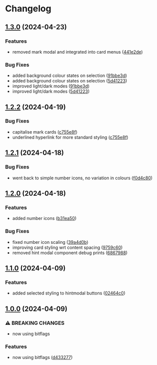 # Changelog

## [1.3.0](https://github.com/jparkhouse/hanabi-tracker/compare/v1.2.2...v1.3.0) (2024-04-23)


### Features

* removed mark modal and integrated into card menus ([441e2de](https://github.com/jparkhouse/hanabi-tracker/commit/441e2de038706b65228dd6b83851742165af92ca))


### Bug Fixes

* added background colour states on selection ([91bbe3d](https://github.com/jparkhouse/hanabi-tracker/commit/91bbe3d58ab531422b2d028ad1c2d963c46d3ab4))
* added background colour states on selection ([5d41223](https://github.com/jparkhouse/hanabi-tracker/commit/5d41223f419d2976f87f67f36eeb37a8a1993d25))
* improved light/dark modes ([91bbe3d](https://github.com/jparkhouse/hanabi-tracker/commit/91bbe3d58ab531422b2d028ad1c2d963c46d3ab4))
* improved light/dark modes ([5d41223](https://github.com/jparkhouse/hanabi-tracker/commit/5d41223f419d2976f87f67f36eeb37a8a1993d25))

## [1.2.2](https://github.com/jparkhouse/hanabi-tracker/compare/v1.2.1...v1.2.2) (2024-04-19)


### Bug Fixes

* capitalise mark cards ([c755e8f](https://github.com/jparkhouse/hanabi-tracker/commit/c755e8f77bc3e0d040b7711813c0d0399ff22d29))
* underlined hyperlink for more standard styling ([c755e8f](https://github.com/jparkhouse/hanabi-tracker/commit/c755e8f77bc3e0d040b7711813c0d0399ff22d29))

## [1.2.1](https://github.com/jparkhouse/hanabi-tracker/compare/v1.2.0...v1.2.1) (2024-04-18)


### Bug Fixes

* went back to simple number icons, no variation in colours ([f0d4c80](https://github.com/jparkhouse/hanabi-tracker/commit/f0d4c8053e54c611f947e77da2c58a937cbbdfb0))

## [1.2.0](https://github.com/jparkhouse/hanabi-tracker/compare/v1.1.0...v1.2.0) (2024-04-18)


### Features

* added number icons ([b31ea50](https://github.com/jparkhouse/hanabi-tracker/commit/b31ea500f3ca0007c0e987388f2111bd5a2cc895))


### Bug Fixes

* fixed number icon scaling ([39a4d0b](https://github.com/jparkhouse/hanabi-tracker/commit/39a4d0bacd11012d4e65cb12dc837255d1108ae7))
* improving card styling wrt content spacing ([9759c60](https://github.com/jparkhouse/hanabi-tracker/commit/9759c6000db7b8c6b394f094083f66c4d9e66b62))
* removed hint modal component debug prints ([6867988](https://github.com/jparkhouse/hanabi-tracker/commit/686798844c6284365347308ff46f52c8b4f0f4f2))

## [1.1.0](https://github.com/jparkhouse/hanabi-tracker/compare/v1.0.0...v1.1.0) (2024-04-09)


### Features

* added selected styling to hintmodal buttons ([02464c0](https://github.com/jparkhouse/hanabi-tracker/commit/02464c0be0c7feaae59a5085f4b1ed4abdba325d))

## [1.0.0](https://github.com/jparkhouse/hanabi-tracker/compare/0.7.4...v1.0.0) (2024-04-09)


### ⚠ BREAKING CHANGES

* now using bitflags

### Features

* now using bitflags ([d433277](https://github.com/jparkhouse/hanabi-tracker/commit/d433277094967871b84bfe5d45efde8279f76d4b))
